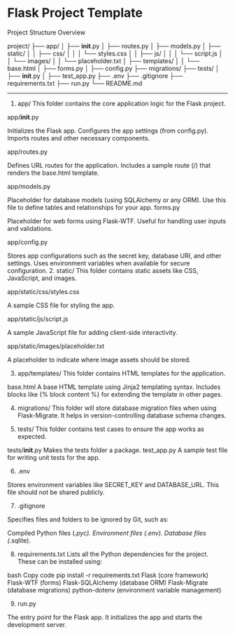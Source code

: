 # Flask Project Template
Project Structure Overview

project/
├── app/
│   ├── __init__.py
│   ├── routes.py
│   ├── models.py
│   ├── static/
│   │   ├── css/
│   │   │   └── styles.css
│   │   ├── js/
│   │   │   └── script.js
│   │   └── images/
│   │       └── placeholder.txt
│   ├── templates/
│   │   └── base.html
│   ├── forms.py
│   ├── config.py
├── migrations/
├── tests/
│   ├── __init__.py
│   ├── test_app.py
├── .env
├── .gitignore
├── requirements.txt
├── run.py
└── README.md



--------
1. app/
This folder contains the core application logic for the Flask project.

app/__init__.py

Initializes the Flask app.
Configures the app settings (from config.py).
Imports routes and other necessary components.

app/routes.py

Defines URL routes for the application.
Includes a sample route (/) that renders the base.html template.

app/models.py

Placeholder for database models (using SQLAlchemy or any ORM).
Use this file to define tables and relationships for your app.
forms.py

Placeholder for web forms using Flask-WTF.
Useful for handling user inputs and validations.

app/config.py

Stores app configurations such as the secret key, database URI, and other settings.
Uses environment variables when available for secure configuration.
2. static/
This folder contains static assets like CSS, JavaScript, and images.

app/static/css/styles.css

A sample CSS file for styling the app.

app/static/js/script.js

A sample JavaScript file for adding client-side interactivity.

app/static/images/placeholder.txt

A placeholder to indicate where image assets should be stored.

3. app/templates/
This folder contains HTML templates for the application.

base.html
A base HTML template using Jinja2 templating syntax.
Includes blocks like {% block content %} for extending the template in other pages.

4. migrations/
This folder will store database migration files when using Flask-Migrate. It helps in version-controlling database schema changes.

5. tests/
This folder contains test cases to ensure the app works as expected.

tests/__init__.py
Makes the tests folder a package.
test_app.py
A sample test file for writing unit tests for the app.

6. .env

Stores environment variables like SECRET_KEY and DATABASE_URL. This file should not be shared publicly.

7. .gitignore

Specifies files and folders to be ignored by Git, such as:

Compiled Python files (*.pyc).
Environment files (.env).
Database files (*.sqlite).

8. requirements.txt
Lists all the Python dependencies for the project. These can be installed using:

bash
Copy code
pip install -r requirements.txt
Flask (core framework)
Flask-WTF (forms)
Flask-SQLAlchemy (database ORM)
Flask-Migrate (database migrations)
python-dotenv (environment variable management)

9. run.py

The entry point for the Flask app. It initializes the app and starts the development server.

